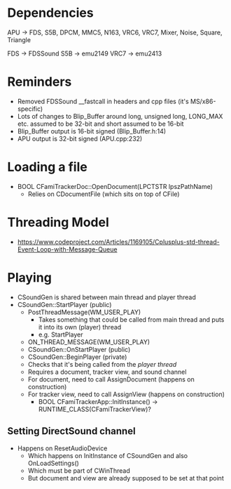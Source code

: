 # Dependencies

APU -> FDS, S5B, DPCM, MMC5, N163, VRC6, VRC7, Mixer, Noise, Square, Triangle

FDS -> FDSSound
S5B -> emu2149
VRC7 -> emu2413

# Reminders

- Removed FDSSound __fastcall in headers and cpp files (it's MS/x86-specific)
- Lots of changes to Blip_Buffer around long, unsigned long, LONG_MAX etc. assumed to be 32-bit and short assumed to be 16-bit
- Blip_Buffer output is 16-bit signed (Blip_Buffer.h:14)
- APU output is 32-bit signed (APU.cpp:232)

# Loading a file

- BOOL CFamiTrackerDoc::OpenDocument(LPCTSTR lpszPathName)
  - Relies on CDocumentFile (which sits on top of CFile)
  
# Threading Model

- https://www.codeproject.com/Articles/1169105/Cplusplus-std-thread-Event-Loop-with-Message-Queue

# Playing

- CSoundGen is shared between main thread and player thread
- CSoundGen::StartPlayer (public)
  - PostThreadMessage(WM_USER_PLAY)
    - Takes something that could be called from main thread and puts it into its own (player) thread
    - e.g. StartPlayer
  - ON_THREAD_MESSAGE(WM_USER_PLAY)
  - CSoundGen::OnStartPlayer (public)
  - CSoundGen::BeginPlayer (private)
  - Checks that it's being called from the *player thread*
  - Requires a document, tracker view, and sound channel
  - For document, need to call AssignDocument (happens on construction)
  - For tracker view, need to call AssignView (happens on construction)
    - BOOL CFamiTrackerApp::InitInstance() -> RUNTIME_CLASS(CFamiTrackerView)?

## Setting DirectSound channel
- Happens on ResetAudioDevice
  - Which happens on InitInstance of CSoundGen and also OnLoadSettings()
  - Which must be part of CWinThread
  - But document and view are already supposed to be set at that point